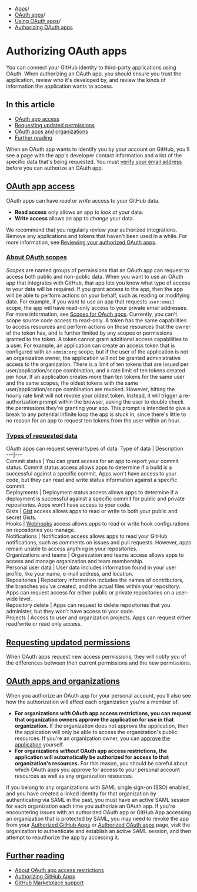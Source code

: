   * [Apps](https://docs.github.com/en/apps "Apps")/
  * [OAuth apps](https://docs.github.com/en/apps/oauth-apps "OAuth apps")/
  * [Using OAuth apps](https://docs.github.com/en/apps/oauth-apps/using-oauth-apps "Using OAuth apps")/
  * [Authorizing OAuth apps](https://docs.github.com/en/apps/oauth-apps/using-oauth-apps/authorizing-oauth-apps "Authorizing OAuth apps")


# Authorizing OAuth apps
You can connect your GitHub identity to third-party applications using OAuth. When authorizing an OAuth app, you should ensure you trust the application, review who it's developed by, and review the kinds of information the application wants to access.
## In this article
  * [OAuth app access](https://docs.github.com/en/apps/oauth-apps/using-oauth-apps/authorizing-oauth-apps#oauth-app-access)
  * [Requesting updated permissions](https://docs.github.com/en/apps/oauth-apps/using-oauth-apps/authorizing-oauth-apps#requesting-updated-permissions)
  * [OAuth apps and organizations](https://docs.github.com/en/apps/oauth-apps/using-oauth-apps/authorizing-oauth-apps#oauth-apps-and-organizations)
  * [Further reading](https://docs.github.com/en/apps/oauth-apps/using-oauth-apps/authorizing-oauth-apps#further-reading)


When an OAuth app wants to identify you by your account on GitHub, you'll see a page with the app's developer contact information and a list of the specific data that's being requested.
You must [verify your email address](https://docs.github.com/en/account-and-profile/setting-up-and-managing-your-personal-account-on-github/managing-email-preferences/verifying-your-email-address) before you can authorize an OAuth app.
## [OAuth app access](https://docs.github.com/en/apps/oauth-apps/using-oauth-apps/authorizing-oauth-apps#oauth-app-access)
OAuth apps can have _read_ or _write_ access to your GitHub data.
  * **Read access** only allows an app to _look at_ your data.
  * **Write access** allows an app to _change_ your data.


We recommend that you regularly review your authorized integrations. Remove any applications and tokens that haven't been used in a while. For more information, see [Reviewing your authorized OAuth apps](https://docs.github.com/en/apps/oauth-apps/using-oauth-apps/reviewing-your-authorized-applications-oauth).
### [About OAuth scopes](https://docs.github.com/en/apps/oauth-apps/using-oauth-apps/authorizing-oauth-apps#about-oauth-scopes)
_Scopes_ are named groups of permissions that an OAuth app can request to access both public and non-public data.
When you want to use an OAuth app that integrates with GitHub, that app lets you know what type of access to your data will be required. If you grant access to the app, then the app will be able to perform actions on your behalf, such as reading or modifying data. For example, if you want to use an app that requests `user:email` scope, the app will have read-only access to your private email addresses. For more information, see [Scopes for OAuth apps](https://docs.github.com/en/apps/oauth-apps/building-oauth-apps/scopes-for-oauth-apps).
Currently, you can't scope source code access to read-only.
A token has the same capabilities to access resources and perform actions on those resources that the owner of the token has, and is further limited by any scopes or permissions granted to the token. A token cannot grant additional access capabilities to a user. For example, an application can create an access token that is configured with an `admin:org` scope, but if the user of the application is not an organization owner, the application will not be granted administrative access to the organization.
There is a limit of ten tokens that are issued per user/application/scope combination, and a rate limit of ten tokens created per hour. If an application creates more than ten tokens for the same user and the same scopes, the oldest tokens with the same user/application/scope combination are revoked. However, hitting the hourly rate limit will not revoke your oldest token. Instead, it will trigger a re-authorization prompt within the browser, asking the user to double check the permissions they're granting your app. This prompt is intended to give a break to any potential infinite loop the app is stuck in, since there's little to no reason for an app to request ten tokens from the user within an hour.
### [Types of requested data](https://docs.github.com/en/apps/oauth-apps/using-oauth-apps/authorizing-oauth-apps#types-of-requested-data)
OAuth apps can request several types of data.
Type of data | Description  
---|---  
Commit status | You can grant access for an app to report your commit status. Commit status access allows apps to determine if a build is a successful against a specific commit. Apps won't have access to your code, but they can read and write status information against a specific commit.  
Deployments | Deployment status access allows apps to determine if a deployment is successful against a specific commit for public and private repositories. Apps won't have access to your code.  
Gists |  [Gist](https://gist.github.com) access allows apps to read or write to both your public and secret Gists.  
Hooks |  [Webhooks](https://docs.github.com/en/webhooks-and-events/webhooks/about-webhooks) access allows apps to read or write hook configurations on repositories you manage.  
Notifications | Notification access allows apps to read your GitHub notifications, such as comments on issues and pull requests. However, apps remain unable to access anything in your repositories.  
Organizations and teams | Organization and teams access allows apps to access and manage organization and team membership.  
Personal user data | User data includes information found in your user profile, like your name, e-mail address, and location.  
Repositories | Repository information includes the names of contributors, the branches you've created, and the actual files within your repository. Apps can request access for either public or private repositories on a user-wide level.  
Repository delete | Apps can request to delete repositories that you administer, but they won't have access to your code.  
Projects | Access to user and organization projects. Apps can request either read/write or read only access.  
## [Requesting updated permissions](https://docs.github.com/en/apps/oauth-apps/using-oauth-apps/authorizing-oauth-apps#requesting-updated-permissions)
When OAuth apps request new access permissions, they will notify you of the differences between their current permissions and the new permissions.
## [OAuth apps and organizations](https://docs.github.com/en/apps/oauth-apps/using-oauth-apps/authorizing-oauth-apps#oauth-apps-and-organizations)
When you authorize an OAuth app for your personal account, you'll also see how the authorization will affect each organization you're a member of.
  * **For organizations _with_ OAuth app access restrictions, you can request that organization owners approve the application for use in that organization.** If the organization does not approve the application, then the application will only be able to access the organization's public resources. If you're an organization owner, you can [approve the application](https://docs.github.com/en/organizations/managing-oauth-access-to-your-organizations-data/approving-oauth-apps-for-your-organization) yourself.
  * **For organizations _without_ OAuth app access restrictions, the application will automatically be authorized for access to that organization's resources.** For this reason, you should be careful about which OAuth apps you approve for access to your personal account resources as well as any organization resources.


If you belong to any organizations with SAML single sign-on (SSO) enabled, and you have created a linked identity for that organization by authenticating via SAML in the past, you must have an active SAML session for each organization each time you authorize an OAuth app.
If you're encountering issues with an authorized OAuth app or GitHub App accessing an organization that is protected by SAML, you may need to revoke the app from your [Authorized GitHub Apps](https://github.com/settings/applications) or [Authorized OAuth apps](https://github.com/settings/apps/authorizations) page, visit the organization to authenticate and establish an active SAML session, and then attempt to reauthorize the app by accessing it.
## [Further reading](https://docs.github.com/en/apps/oauth-apps/using-oauth-apps/authorizing-oauth-apps#further-reading)
  * [About OAuth app access restrictions](https://docs.github.com/en/organizations/managing-oauth-access-to-your-organizations-data/about-oauth-app-access-restrictions)
  * [Authorizing GitHub Apps](https://docs.github.com/en/apps/using-github-apps/authorizing-github-apps)
  * [GitHub Marketplace support](https://docs.github.com/en/support/learning-about-github-support/github-marketplace-support)


